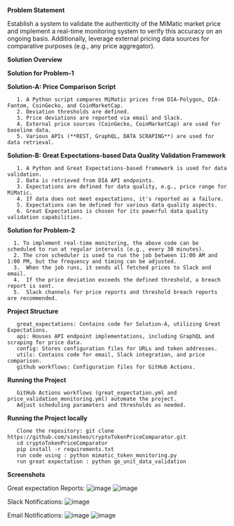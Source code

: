 **Problem Statement**

Establish a system to validate the authenticity of the MiMatic market price and implement a real-time monitoring system to verify this accuracy on an ongoing basis. Additionally, leverage external pricing data sources for comparative purposes (e.g., any price aggregator).

**Solution Overview**

**Solution for Problem-1**

**Solution-A: Price Comparison Script**

       1. A Python script compares MiMatic prices from DIA-Polygon, DIA-Fantom, CoinGecko, and CoinMarketCap.
       2. Deviation thresholds are defined.
       3. Price deviations are reported via email and Slack.
       4. External price sources (CoinGecko, CoinMarketCap) are used for baseline data.
       5. Various APIs (**REST, GraphQL, DATA SCRAPING**) are used for data retrieval.

**Solution-B: Great Expectations-based Data Quality Validation Framework**

       1. A Python and Great Expectations-based framework is used for data validation.
       2. Data is retrieved from DIA API endpoints.
       3. Expectations are defined for data quality, e.g., price range for MiMatic.
       4. If data does not meet expectations, it's reported as a failure.
       5. Expectations can be defined for various data quality aspects.
       6. Great Expectations is chosen for its powerful data quality validation capabilities.


**Solution for Problem-2**

      1. To implement real-time monitoring, the above code can be scheduled to run at regular intervals (e.g., every 30 minutes).
      2. The cron scheduler is used to run the job between 11:00 AM and 1:00 PM, but the frequency and timing can be adjusted.
      3.  When the job runs, it sends all fetched prices to Slack and email.
      4.  If the price deviation exceeds the defined threshold, a breach report is sent.
      5.  Slack channels for price reports and threshold breach reports are recommended.
      
**Project Structure**

       great_expectations: Contains code for Solution-A, utilizing Great Expectations.
       api: Houses API endpoint implementations, including GraphQL and scraping for price data.
       config: Stores configuration files for URLs and token addresses.
       utils: Contains code for email, Slack integration, and price comparison.
       github workflows: Configuration files for GitHub Actions.

**Running the Project**

       GitHub Actions workflows (great_expectation.yml and price_validation_monitoring.yml) automate the project.
       Adjust scheduling parameters and thresholds as needed.

**Running the Project locally**

       Clone the repository: git clone https://github.com/simsheo/cryptoTokenPriceComparator.git
       cd cryptoTokenPriceComparator
       pip install -r requirements.txt
       run code using : python mimatic_token_monitoring.py
       run great expectation : python ge_unit_data_validation
             

**Screenshots**

Great expectation Reports: 
![image](https://github.com/simsheo/cryptoTokenPriceComparator/assets/91950874/a04d5621-40df-43ee-ba02-8977e6d156ee)
![image](https://github.com/simsheo/cryptoTokenPriceComparator/assets/91950874/b33828a4-031b-45c7-ba02-3dc22177cbbb)

Slack Notifications: 
![image](https://github.com/simsheo/cryptoTokenPriceComparator/assets/91950874/96047057-97ea-4bbe-a9df-62cac34a65ed)

Email Notifications:
![image](https://github.com/simsheo/cryptoTokenPriceComparator/assets/91950874/ebe047f4-eba5-4f13-b07f-7fb1e2e72003)
![image](https://github.com/simsheo/cryptoTokenPriceComparator/assets/91950874/44615d88-456d-48bb-a3ae-551e6e03fdc6)

